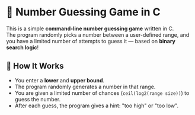 # 🎯 Number Guessing Game in C

This is a simple **command-line number guessing game** written in C.  
The program randomly picks a number between a user-defined range, and you have a limited number of attempts to guess it — based on **binary search logic**!

## 🧠 How It Works

- You enter a **lower** and **upper bound**.
- The program randomly generates a number in that range.
- You are given a limited number of chances (`ceil(log2(range size))`) to guess the number.
- After each guess, the program gives a hint: "too high" or "too low".
